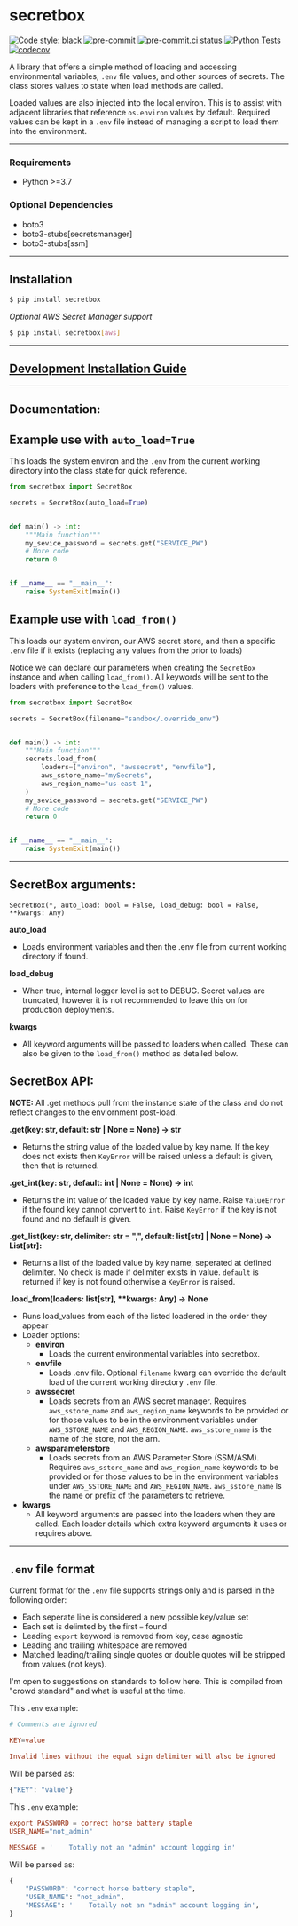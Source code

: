 # secretbox

[![Code style: black](https://img.shields.io/badge/code%20style-black-000000.svg)](https://github.com/psf/black)
[![pre-commit](https://img.shields.io/badge/pre--commit-enabled-brightgreen?logo=pre-commit&logoColor=white)](https://github.com/pre-commit/pre-commit)
[![pre-commit.ci status](https://results.pre-commit.ci/badge/github/Preocts/python-template/main.svg)](https://results.pre-commit.ci/latest/github/Preocts/python-template/main)
[![Python Tests](https://github.com/Preocts/secretbox/actions/workflows/python-tests.yml/badge.svg)](https://github.com/Preocts/secretbox/actions/workflows/python-tests.yml)
[![codecov](https://codecov.io/gh/Preocts/secretbox/branch/main/graph/badge.svg?token=7QFJGMD3JI)](https://codecov.io/gh/Preocts/secretbox)

A library that offers a simple method of loading and accessing environmental variables, `.env` file values, and other sources of secrets. The class stores values to state when load methods are called.

Loaded values are also injected into the local environ. This is to assist with adjacent libraries that reference `os.environ` values by default. Required values can be kept in a `.env` file instead of managing a script to load them into the environment.

---

### Requirements

- Python >=3.7

### Optional Dependencies

- boto3
- boto3-stubs[secretsmanager]
- boto3-stubs[ssm]

---

## Installation

```bash
$ pip install secretbox
```

_Optional AWS Secret Manager support_

```bash
$ pip install secretbox[aws]
```

---

## [Development Installation Guide](docs/development.md)

---

## Documentation:

## Example use with `auto_load=True`

This loads the system environ and the `.env` from the current working directory into the class state for quick reference.

```python
from secretbox import SecretBox

secrets = SecretBox(auto_load=True)


def main() -> int:
    """Main function"""
    my_sevice_password = secrets.get("SERVICE_PW")
    # More code
    return 0


if __name__ == "__main__":
    raise SystemExit(main())
```

## Example use with `load_from()`

This loads our system environ, our AWS secret store, and then a specific `.env` file if it exists (replacing any values from the prior to loads)

Notice we can declare our parameters when creating the `SecretBox` instance and when calling `load_from()`. All keywords will be sent to the loaders with preference to the `load_from()` values.

```python
from secretbox import SecretBox

secrets = SecretBox(filename="sandbox/.override_env")


def main() -> int:
    """Main function"""
    secrets.load_from(
        loaders=["environ", "awssecret", "envfile"],
        aws_sstore_name="mySecrets",
        aws_region_name="us-east-1",
    )
    my_sevice_password = secrets.get("SERVICE_PW")
    # More code
    return 0


if __name__ == "__main__":
    raise SystemExit(main())
```

---

## SecretBox arguments:

`SecretBox(*, auto_load: bool = False, load_debug: bool = False, **kwargs: Any)`

**auto_load**

- Loads environment variables and then the .env file from current working directory if found.

**load_debug**

- When true, internal logger level is set to DEBUG. Secret values are truncated, however it is not recommended to leave this on for production deployments.

**kwargs**

- All keyword arguments will be passed to loaders when called. These can also be given to the `load_from()` method as detailed below.

## SecretBox API:

**NOTE:** All .get methods pull from the instance state of the class and do not reflect changes to the enviornment post-load.

**.get(key: str, default: str | None = None) -> str**

- Returns the string value of the loaded value by key name. If the key does not exists then `KeyError` will be raised unless a default is given, then that is returned.

**.get_int(key: str, default: int | None = None) -> int**

- Returns the int value of the loaded value by key name. Raise `ValueError` if the found key cannot convert to `int`. Raise `KeyError` if the key is not found and no default is given.

**.get_list(key: str, delimiter: str = ",", default: list[str] | None = None) -> List[str]:**

- Returns a list of the loaded value by key name, seperated at defined delimiter. No check is made if delimiter exists in value. `default` is returned if key is not found otherwise a `KeyError` is raised.

**.load_from(loaders: list[str], \*\*kwargs: Any) -> None**

- Runs load_values from each of the listed loadered in the order they appear
- Loader options:
  - **environ**
    - Loads the current environmental variables into secretbox.
  - **envfile**
    - Loads .env file. Optional `filename` kwarg can override the default load of the current working directory `.env` file.
  - **awssecret**
    - Loads secrets from an AWS secret manager. Requires `aws_sstore_name` and `aws_region_name` keywords to be provided or for those values to be in the environment variables under `AWS_SSTORE_NAME` and `AWS_REGION_NAME`. `aws_sstore_name` is the name of the store, not the arn.
  - **awsparameterstore**
    - Loads secrets from an AWS Parameter Store (SSM/ASM). Requires `aws_sstore_name` and `aws_region_name` keywords to be provided or for those values to be in the environment variables under `AWS_SSTORE_NAME` and `AWS_REGION_NAME`. `aws_sstore_name` is the name or prefix of the parameters to retrieve.
- **kwargs**
  - All keyword arguments are passed into the loaders when they are called. Each loader details which extra keyword arguments it uses or requires above.

---

## `.env` file format

Current format for the `.env` file supports strings only and is parsed in the following order:

- Each seperate line is considered a new possible key/value set
- Each set is delimted by the first `=` found
- Leading `export` keyword is removed from key, case agnostic
- Leading and trailing whitespace are removed
- Matched leading/trailing single quotes or double quotes will be stripped from values (not keys).

I'm open to suggestions on standards to follow here. This is compiled from "crowd standard" and what is useful at the time.

This `.env` example:

```conf
# Comments are ignored

KEY=value

Invalid lines without the equal sign delimiter will also be ignored
```

Will be parsed as:

```python
{"KEY": "value"}
```

This `.env` example:

```conf
export PASSWORD = correct horse battery staple
USER_NAME="not_admin"

MESSAGE = '    Totally not an "admin" account logging in'
```

Will be parsed as:

```python
{
    "PASSWORD": "correct horse battery staple",
    "USER_NAME": "not_admin",
    "MESSAGE": '    Totally not an "admin" account logging in',
}
```
